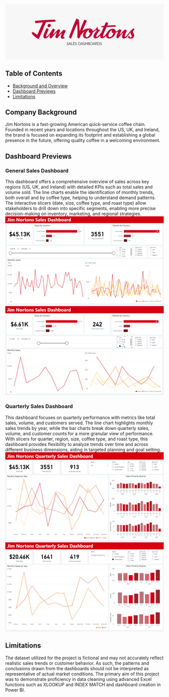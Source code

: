 ![Banner](assets/jim_nortons_banner.png)
## Table of Contents
- [Background and Overview](#background-and-overview)
- [Dashboard Previews](#dashboard-previews)
- [Limitations](#limitations)

## Company Background 
Jim Nortons is a fast-growing American quick-service coffee chain. Founded in recent years and locations throughout the US, UK, and Ireland, the brand is focused on expanding its footprint and establishing a global presence in the future, offering quality coffee in a welcoming environment.
 
## Dashboard Previews
### General Sales Dashboard
This dashboard offers a comprehensive overview of sales across key regions (US, UK, and Ireland) with detailed KPIs such as total sales and volume sold. The line charts enable the identification of monthly trends, both overall and by coffee type, helping to understand demand patterns. The interactive slicers (date, size, coffee type, and roast type) allow stakeholders to drill down into specific segments, enabling more precise decision-making on inventory, marketing, and regional strategies.
![general-dash-1](assets/general_dash_1.png)
![general-dash-2](assets/general_dash_2.png)

### Quarterly Sales Dashboard
This dashboard focuses on quarterly performance with metrics like total sales, volume, and customers served. The line chart highlights monthly sales trends by year, while the bar charts break down quarterly sales, volume, and customer counts for a more granular view of performance. With slicers for quarter, region, size, coffee type, and roast type, this dashboard provides flexibility to analyze trends over time and across different business dimensions, aiding in targeted planning and goal setting.
![qtr-dash-1](assets/qtr_dash_1.png)
![qtr-dash-2](assets/qtr_dash_2.png)

## Limitations
The dataset utilized for the project is fictional and may not accurately reflect realistic sales trends or customer behavior. As such, the patterns and conclusions drawn from the dashboards should not be interpreted as representative of actual market conditions. The primary aim of this project was to demonstrate proficiency in data cleaning using advanced Excel functions such as XLOOKUP and INDEX MATCH and dashboard creation in Power BI.
